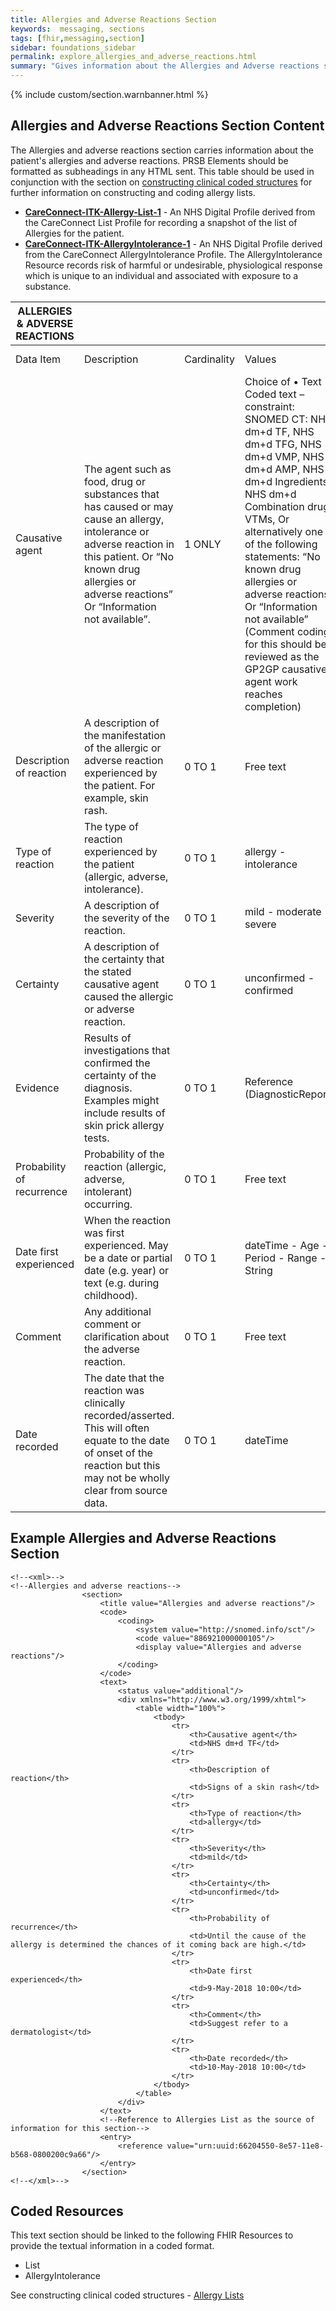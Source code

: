 ```yaml
---
title: Allergies and Adverse Reactions Section
keywords:  messaging, sections
tags: [fhir,messaging,section]
sidebar: foundations_sidebar
permalink: explore_allergies_and_adverse_reactions.html
summary: "Gives information about the Allergies and Adverse reactions section"
---
```


{% include custom/section.warnbanner.html %}

## Allergies and Adverse Reactions Section Content ##
The Allergies and adverse reactions section carries information about the patient's allergies and adverse reactions. PRSB Elements should be formatted as subheadings in any HTML sent.
This table should be used in conjunction with the section on [constructing clinical coded structures](build_allergy_lists.html) for further information on constructing and coding allergy lists. 

- **[CareConnect-ITK-Allergy-List-1](https://fhir.nhs.uk/STU3/StructureDefinition/CareConnect-ITK-Allergy-List-1)** - An NHS Digital Profile derived from the CareConnect List Profile for recording a snapshot of the list of Allergies for the patient.
- **[CareConnect-ITK-AllergyIntolerance-1](https://fhir.nhs.uk/STU3/StructureDefinition/CareConnect-ITK-AllergyIntolerance-1)** - An NHS Digital Profile derived from the CareConnect AllergyIntolerance Profile. The AllergyIntolerance Resource records risk of harmful or undesirable, physiological response which is unique to an individual and associated with exposure to a substance.

| ALLERGIES   & ADVERSE REACTIONS |                                                                                                                                                                                                                               |             |                                                                                                                                                                                                                                                                                                                                                                                                                                                                                  |                                  |                                                                                                                                                                                                                      |
|---------------------------------|-------------------------------------------------------------------------------------------------------------------------------------------------------------------------------------------------------------------------------|-------------|----------------------------------------------------------------------------------------------------------------------------------------------------------------------------------------------------------------------------------------------------------------------------------------------------------------------------------------------------------------------------------------------------------------------------------------------------------------------------------|----------------------------------|----------------------------------------------------------------------------------------------------------------------------------------------------------------------------------------------------------------------|
| Data Item                       | Description                                                                                                                                                                                                                   | Cardinality | Values                                                                                                                                                                                                                                                                                                                                                                                                                                                                           | Mandatory/required/     optional | FHIR Target                                                                                                                                                                                                          |
| Causative agent                 | The   agent such as food, drug or substances that has caused or may cause an   allergy, intolerance or adverse reaction in this patient. Or “No known drug   allergies or adverse reactions” Or “Information not available”.  | 1   ONLY    | Choice   of       • Text      • Coded text – constraint: SNOMED   CT:       NHS dm+d TF,       NHS dm+d TFG,       NHS dm+d VMP,       NHS dm+d AMP,      NHS dm+d Ingredients,       NHS dm+d Combination drug VTMs,               Or alternatively one of the   following statements:      “No known drug allergies or adverse   reactions” Or “Information not available” (Comment coding for this should be   reviewed as the GP2GP causative agent work reaches completion) | Mandatory                        | AllergyIntolerance.code                                                                                                                                                                                              |
| Description of reaction         | A   description of the manifestation of the allergic or adverse reaction   experienced by the patient. For example, skin rash.                                                                                                | 0   TO 1    | Free   text                                                                                                                                                                                                                                                                                                                                                                                                                                                                      | Required                         | Text and if coding   is available carried in the CodeableConcept of the   AllergyIntolerance.reaction.manifestation FHIR element. If no coding   available use AllergyIntolerance.reaction.description FHIR element. |
| Type of reaction                | The   type of reaction experienced by the patient (allergic, adverse, intolerance).                                                                                                                                           | 0   TO 1    | allergy   - intolerance                                                                                                                                                                                                                                                                                                                                                                                                                                                          | Required                         | AllergyIntolerance.type                                                                                                                                                                                              |
| Severity                        | A   description of the severity of the reaction.                                                                                                                                                                              | 0   TO 1    | mild   - moderate - severe                                                                                                                                                                                                                                                                                                                                                                                                                                                       | Required                         | AllergyIntolerance.reaction.severity                                                                                                                                                                                 |
| Certainty                       | A   description of the certainty that the stated causative agent caused the   allergic or adverse reaction.                                                                                                                   | 0   TO 1    | unconfirmed   - confirmed                                                                                                                                                                                                                                                                                                                                                                                                                                                        | Required                         | AllergyIntolerance.verificationStatus                                                                                                                                                                                |
| Evidence                        | Results   of investigations that confirmed the certainty of the diagnosis. Examples   might include results of skin prick allergy tests.                                                                                      | 0   TO 1    | Reference   (DiagnosticReport)                                                                                                                                                                                                                                                                                                                                                                                                                                                   | Required                         | Composition.section.text   Note: structured FHIR Diagnostic Reports are not currently supported                                                                                                                      |
| Probability of recurrence       | Probability   of the reaction (allergic, adverse, intolerant) occurring.                                                                                                                                                      | 0   TO 1    | Free   text                                                                                                                                                                                                                                                                                                                                                                                                                                                                      | Required                         | Composition.section.text                                                                                                                                                                                             |
| Date first experienced          | When   the reaction was first experienced. May be a date or partial date (e.g. year)   or text (e.g. during childhood).                                                                                                       | 0   TO 1    | dateTime   - Age - Period - Range - String                                                                                                                                                                                                                                                                                                                                                                                                                                       | Required                         | AllergyIntolerance.onset[x]                                                                                                                                                                                          |
| Comment                         | Any   additional comment or clarification about the adverse reaction.                                                                                                                                                         | 0   TO 1    | Free   text                                                                                                                                                                                                                                                                                                                                                                                                                                                                      | Required                         | Composition.section.text                                                                                                                                                                                             |
| Date recorded                   | The   date that the reaction was clinically recorded/asserted. This will often   equate to the date of onset of the reaction but this may not be wholly clear   from source data.                                             | 0   TO 1    | dateTime                                                                                                                                                                                                                                                                                                                                                                                                                                                                         | Required                         | AllergyIntolerance.assertedDate                                                                                                                                                                                      |

##  Example Allergies and Adverse Reactions Section ##

```
<!--<xml>-->
<!--Allergies and adverse reactions-->
				<section>
					<title value="Allergies and adverse reactions"/>
					<code>
						<coding>
							<system value="http://snomed.info/sct"/>
							<code value="886921000000105"/>
							<display value="Allergies and adverse reactions"/>
						</coding>
					</code>
					<text>
						<status value="additional"/>
						<div xmlns="http://www.w3.org/1999/xhtml">
							<table width="100%">
								<tbody>
									<tr>
										<th>Causative agent</th>
										<td>NHS dm+d TF</td>
									</tr>
									<tr>
										<th>Description of reaction</th>
										<td>Signs of a skin rash</td>
									</tr>
									<tr>
										<th>Type of reaction</th>
										<td>allergy</td>
									</tr>
									<tr>
										<th>Severity</th>
										<td>mild</td>
									</tr>
									<tr>
										<th>Certainty</th>
										<td>unconfirmed</td>
									</tr>
									<tr>
										<th>Probability of recurrence</th>
										<td>Until the cause of the allergy is determined the chances of it coming back are high.</td>
									</tr>
									<tr>
										<th>Date first experienced</th>
										<td>9-May-2018 10:00</td>
									</tr>
									<tr>
										<th>Comment</th>
										<td>Suggest refer to a dermatologist</td>
									</tr>
									<tr>
										<th>Date recorded</th>
										<td>10-May-2018 10:00</td>
									</tr>
								</tbody>
							</table>
						</div>
					</text>
					<!--Reference to Allergies List as the source of information for this section-->
					<entry>
						<reference value="urn:uuid:66204550-8e57-11e8-b568-0800200c9a66"/>
					</entry>
				</section>
<!--</xml>-->
```

## Coded Resources ##

This text section should be linked to the following FHIR Resources to provide the textual information in a coded format.

- List
- AllergyIntolerance
 
See constructing clinical coded structures - [Allergy Lists](build_allergy_lists.html)